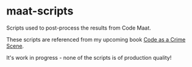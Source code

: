 maat-scripts
============

Scripts used to post-process the results from Code Maat.

These scripts are referenced from my upcoming book [Code as a Crime Scene](http://pragprog.com/book/atcrime/code-as-a-crime-scene).

It's work in progress - none of the scripts is of production quality!

